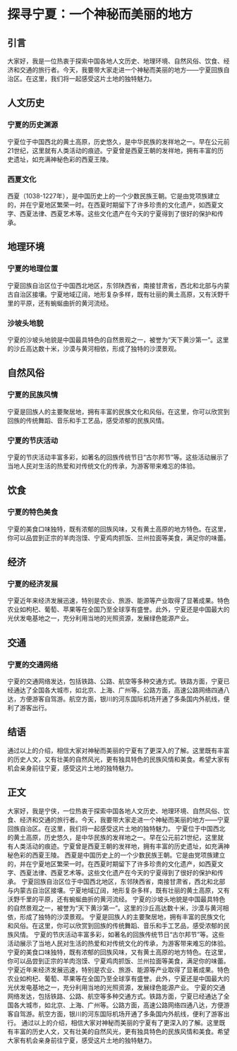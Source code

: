 # 探寻宁夏：一个神秘而美丽的地方

## 引言

大家好，我是一位热衷于探索中国各地人文历史、地理环境、自然风俗、饮食、经济和交通的旅行者。今天，我要带大家走进一个神秘而美丽的地方——宁夏回族自治区。在这里，我们将一起感受这片土地的独特魅力。

## 人文历史

### 宁夏的历史渊源

宁夏位于中国西北的黄土高原，历史悠久，是中华民族的发祥地之一。早在公元前21世纪，这里就有人类活动的痕迹。宁夏曾是西夏王朝的发祥地，拥有丰富的历史遗址，如充满神秘色彩的西夏王陵。

### 西夏文化

西夏（1038-1227年），是中国历史上的一个少数民族王朝。它是由党项族建立的，并在宁夏地区繁荣一时。在西夏时期留下了许多珍贵的文化遗产，如西夏文字、西夏法律、西夏艺术等。这些文化遗产在今天的宁夏得到了很好的保护和传承。

## 地理环境

### 宁夏的地理位置

宁夏回族自治区位于中国西北地区，东邻陕西省，南接甘肃省，西北和北部与内蒙古自治区接壤。宁夏地域辽阔，地形复杂多样，既有壮丽的黄土高原，又有沃野千里的平原，还有蜿蜒曲折的黄河流经。

### 沙坡头地貌

宁夏的沙坡头地貌是中国最具特色的自然景观之一，被誉为“天下黄沙第一”。这里的沙丘高达数十米，沙漠与黄河相依，形成了独特的沙漠景观。

## 自然风俗

### 宁夏的民族风情

宁夏是回族人的主要聚居地，拥有丰富的民族文化和风俗。在这里，你可以欣赏到回族的传统舞蹈、音乐和手工艺品，感受浓郁的民族风情。

### 宁夏的节庆活动

宁夏的节庆活动丰富多彩，如著名的回族传统节日“古尔邦节”等。这些活动展示了当地人民对生活的热爱和对传统文化的传承，为游客带来难忘的体验。

## 饮食

### 宁夏的特色美食

宁夏的美食口味独特，既有浓郁的回族风味，又有黄土高原的地方特色。在这里，你可以品尝到正宗的羊肉泡馍、宁夏鸡肉抓饭、兰州拉面等美食，满足你的味蕾。

## 经济

### 宁夏的经济发展

宁夏近年来经济发展迅速，特别是农业、旅游、能源等产业取得了显著成果。特色农业如枸杞、葡萄、苹果等在全国乃至全球享有盛誉。此外，宁夏还是中国最大的光伏发电基地之一，充分利用当地的光照资源，发展绿色能源产业。

## 交通

### 宁夏的交通网络

宁夏的交通网络发达，包括铁路、公路、航空等多种交通方式。铁路方面，宁夏已经通达了全国各大城市，如北京、上海、广州等。公路方面，高速公路网络四通八达，方便游客自驾游。航空方面，银川的河东国际机场开通了多条国内外航线，便利了游客出行。

## 结语

通过以上的介绍，相信大家对神秘而美丽的宁夏有了更深入的了解。这里既有丰富的历史人文，又有壮美的自然风光，更有独具特色的民族风情和美食。希望大家有机会亲身前往宁夏，感受这片土地的独特魅力。

## 正文
大家好，我是宁侠，一位热衷于探索中国各地人文历史、地理环境、自然风俗、饮食、经济和交通的旅行者。今天，我要带大家走进一个神秘而美丽的地方——宁夏回族自治区。在这里，我们将一起感受这片土地的独特魅力。
宁夏位于中国西北的黄土高原，历史悠久，是中华民族的发祥地之一。早在公元前21世纪，这里就有人类活动的痕迹。宁夏曾是西夏王朝的发祥地，拥有丰富的历史遗址，如充满神秘色彩的西夏王陵。
西夏是中国历史上的一个少数民族王朝。它是由党项族建立的，并在宁夏地区繁荣一时。在西夏时期留下了许多珍贵的文化遗产，如西夏文字、西夏法律、西夏艺术等。这些文化遗产在今天的宁夏得到了很好的保护和传承。
宁夏回族自治区位于中国西北地区，东邻陕西省，南接甘肃省，西北和北部与内蒙古自治区接壤。宁夏地域辽阔，地形复杂多样，既有壮丽的黄土高原，又有沃野千里的平原，还有蜿蜒曲折的黄河流经。
宁夏的沙坡头地貌是中国最具特色的自然景观之一，被誉为“天下黄沙第一”。这里的沙丘高达数十米，沙漠与黄河相依，形成了独特的沙漠景观。
宁夏是回族人的主要聚居地，拥有丰富的民族文化和风俗。在这里，你可以欣赏到回族的传统舞蹈、音乐和手工艺品，感受浓郁的民族风情。
宁夏的节庆活动丰富多彩，如著名的回族传统节日“古尔邦节”等。这些活动展示了当地人民对生活的热爱和对传统文化的传承，为游客带来难忘的体验。
宁夏的美食口味独特，既有浓郁的回族风味，又有黄土高原的地方特色。在这里，你可以品尝到正宗的羊肉泡馍、宁夏鸡肉抓饭、兰州拉面等美食，满足你的味蕾。
宁夏近年来经济发展迅速，特别是农业、旅游、能源等产业取得了显著成果。特色农业如枸杞、葡萄、苹果等在全国乃至全球享有盛誉。此外，宁夏还是中国最大的光伏发电基地之一，充分利用当地的光照资源，发展绿色能源产业。
宁夏的交通网络发达，包括铁路、公路、航空等多种交通方式。铁路方面，宁夏已经通达了全国各大城市，如北京、上海、广州等。公路方面，高速公路网络四通八达，方便游客自驾游。航空方面，银川的河东国际机场开通了多条国内外航线，便利了游客出行。
通过以上的介绍，相信大家对神秘而美丽的宁夏有了更深入的了解。这里既有丰富的历史人文，又有壮美的自然风光，更有独具特色的民族风情和美食。希望大家有机会亲身前往宁夏，感受这片土地的独特魅力。